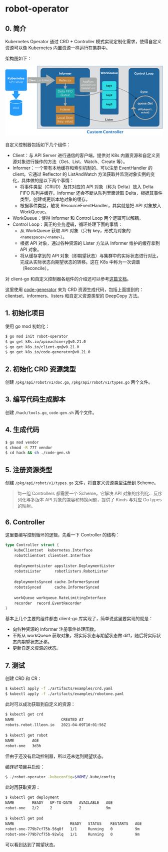 # robot-operator

## 0. 简介

Kubernetes Operator 通过 CRD + Controller 模式实现定制化需求，使得自定义资源可以像 Kubernetes 内置资源一样运行在集群中。

架构图如下：

![CustomController](https://github.com/LLLeon/robot-operator/blob/main/imgs/CustomController.png?raw=true)

自定义控制器包括如下几个组件：

- Client：与 API Server 进行通信的客户端，提供对 K8s 内置资源和自定义资源对象进行操作的方法（Get、List、Watch、Create 等）。
- Informer：一个带有本地缓存和索引机制的、可以注册 EventHandler 的 client。它通过 Reflector 的 ListAndWatch 方法获取并监测对象实例的变化，具体做的是以下两个事情：
  - 将事件类型（CRUD）及其对应的 API 对象（称为 Delta）放入 Delta FIFO 队列并缓存。Informer 还会不断从队列里面读取 Delta，根据其事件类型，创建或更新本地对象的缓存。
  - 根据事件类型，触发 ResourceEventHandler，其实就是把 API 对象放入 WorkQueue。
- WorkQueue：使得 Informer 和 Control Loop 两个逻辑可以解耦。
- Control Loop：真正的业务逻辑，循环处理下面的事情：
  - 从 WorkQueue 获取 API 对象（只有 key，形式为对象的 `<namespace>/<name>`）。
  - 根据 API 对象，通过各种资源的 Lister 方法从 Informer 维护的缓存拿到 API 对象。
  - 将从缓存拿到的 API 对象（即期望状态）与集群中的实际状态进行对比，完成从实际状态向期望状态的转移。这在 K8s 中称为一次调谐（Reconcile）。

对 client-go 和自定义控制器各组件的介绍还可以参考[这篇文档](https://github.com/kubernetes/sample-controller/blob/master/docs/controller-client-go.md)。

这里使用 [code-generator](https://github.com/kubernetes/code-generator) 来为 CRD 资源生成代码，包括上面提到的：clientset、informers、listers 和自定义资源类型的 DeepCopy 方法。

## 1. 初始化项目

使用 go mod 初始化：

```bash
$ go mod init robot-operator
$ go get k8s.io/apimachinery@v0.21.0
$ go get k8s.io/client-go@v0.21.0
$ go get k8s.io/code-generator@v0.21.0
```

## 2. 初始化 CRD 资源类型

创建  `/pkg/api/robot/v1/doc.go`, `/pkg/api/robot/v1/types.go` 两个文件。

## 3. 编写代码生成脚本

创建 `/hack/tools.go`, `code-gen.sh` 两个文件。

## 4. 生成代码

```bash
$ go mod vendor
$ chmod -R 777 vendor
$ cd hack && sh ./code-gen.sh
```

## 5. 注册资源类型

创建 `/pkg/api/robot/v1/types.go` 文件，将自定义资源类型注册到 Scheme。

> 每一组 Controllers 都需要一个 Scheme，它解决 API 对象的序列化、反序列化与多版本 API 对象的兼容和转换问题，提供了 Kinds 与对应 Go types 的映射。

## 6. Controller

这里要编写控制循环的逻辑，先看一下 Controller 的结构：

```go
type Controller struct {
	kubeClientset  kubernetes.Interface
	robotClientset clientset.Interface

	deploymentsLister appslister.DeploymentLister
	robotsLister      robotlisters.RobotLister

	deploymentsSynced cache.InformerSynced
	robotsSynced      cache.InformerSynced

	workQueue workqueue.RateLimitingInterface
	recorder  record.EventRecorder
}
```

基本上几个主要的组件都由 client-go 库实现了，简单说这里要实现的就是：

- 向各种资源的 Informer 注册事件处理函数。
- 不断从 workQueue 获取对象，将实际状态与期望状态做 diff，随后将实际状态向期望状态迁移。
- 更新自定义资源的状态。

## 7. 测试

创建 CRD 和 CR：

```bash
$ kubectl apply -f ./artifacts/examples/crd.yaml
$ kubectl apply -f ./artifacts/examples/robotone.yaml
```

此时可以成功获取到自定义的资源：

```bash
$ kubectl get crd
NAME                     CREATED AT
robots.robot.llleon.io   2021-04-09T10:01:56Z

$ kubectl get robot
NAME        AGE
robot-one   3d3h
```

但由于还没有启动控制器，所以还未达到期望状态。

编译好项目并启动：

```bash
$ ./robot-operator -kubeconfig=$HOME/.kube/config
```

此时再获取资源：

```bash
$ kubectl get deployment
NAME        READY   UP-TO-DATE   AVAILABLE   AGE
robot-one   2/2     2            2           9m

$ kubectl get pod
NAME                         READY   STATUS    RESTARTS   AGE
robot-one-779b7cf75b-56q8f   1/1     Running   0          9m
robot-one-779b7cf75b-92wlq   1/1     Running   0          9m
```

可以看到达到了期望状态。



